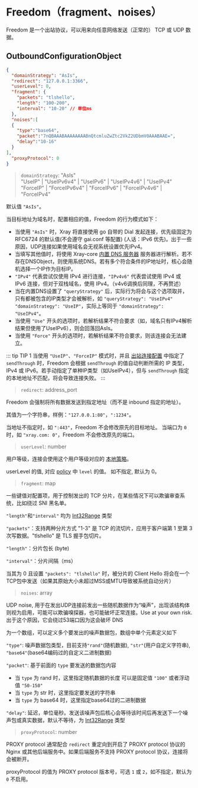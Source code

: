 # Freedom（fragment、noises）

Freedom 是一个出站协议，可以用来向任意网络发送（正常的） TCP 或 UDP 数据。

## OutboundConfigurationObject

```json
{
  "domainStrategy": "AsIs",
  "redirect": "127.0.0.1:3366",
  "userLevel": 0,
  "fragment": {
    "packets": "tlshello",
    "length": "100-200",
    "interval": "10-20" // 单位ms
  },
  "noises":[
  {
    "type":"base64",
    "packet":"7nQBAAABAAAAAAAABnQtcmluZwZtc2VkZ2UDbmV0AAABAAE=",
    "delay":"10-16"
  }
],
  "proxyProtocol": 0
}
```

> `domainStrategy`: "AsIs"<br>
> "UseIP" | "UseIPv6v4" | "UseIPv6" | "UseIPv4v6" | "UseIPv4"<br>
> "ForceIP" | "ForceIPv6v4" | "ForceIPv6" | "ForceIPv4v6" | "ForceIPv4"

默认值 `"AsIs"`。

当目标地址为域名时，配置相应的值，Freedom 的行为模式如下：

- 当使用 `"AsIs"` 时，Xray 将直接使用 go 自带的 Dial 发起连接，优先级固定为 RFC6724 的默认值(不会遵守 gai.conf 等配置) (人话：IPv6 优先)。出于一些原因，UDP连接如果使用域名会无视系统设置优先IPv4。
- 当填写其他值时，将使用 Xray-core [内置 DNS 服务器](../dns.md) 服务器进行解析。若不存在DNSObject，则使用系统DNS。若有多个符合条件的IP地址时，核心会随机选择一个IP作为目标IP。
- `"IPv4"` 代表尝试仅使用 IPv4 进行连接，`"IPv4v6"` 代表尝试使用 IPv4 或 IPv6 连接，但对于双栈域名，使用 IPv4。（v4v6调换后同理，不再赘述）
- 当在内置DNS设置了 `"queryStrategy"` 后，实际行为将会与这个选项取并，只有都被包含的IP类型才会被解析，如 `"queryStrategy": "UseIPv4"` `"domainStrategy": "UseIP"`，实际上等同于 `"domainStrategy": "UseIPv4"`。
- 当使用 `"Use"` 开头的选项时，若解析结果不符合要求（如，域名只有IPv4解析结果但使用了UseIPv6），则会回落回AsIs。
- 当使用 `"Force"` 开头的选项时，若解析结果不符合要求，则该连接会无法建立。

::: tip TIP 1
当使用 `"UseIP"`、`"ForceIP"` 模式时，并且 [出站连接配置](../outbound.md#outboundobject) 中指定了 `sendThrough` 时，Freedom 会根据 `sendThrough` 的值自动判断所需的 IP 类型，IPv4 或 IPv6。若手动指定了单种IP类型（如UseIPv4），但与 `sendThrough` 指定的本地地址不匹配，将会导致连接失败。
:::

> `redirect`: address_port

Freedom 会强制将所有数据发送到指定地址（而不是 inbound 指定的地址）。

其值为一个字符串，样例：`"127.0.0.1:80"`，`":1234"`。

当地址不指定时，如 `":443"`，Freedom 不会修改原先的目标地址。
当端口为 `0` 时，如 `"xray.com: 0"`，Freedom 不会修改原先的端口。

> `userLevel`: number

用户等级，连接会使用这个用户等级对应的 [本地策略](../policy.md#levelpolicyobject)。

userLevel 的值, 对应 [policy](../policy.md#policyobject) 中 `level` 的值。 如不指定, 默认为 0。

> `fragment`: map

一些键值对配置项，用于控制发出的 TCP 分片，在某些情况下可以欺骗审查系统，比如绕过 SNI 黑名单。

`"length"`和`"interval"` 均为 [Int32Range](../../development/intro/guide.md#int32range) 类型

`"packets"`：支持两种分片方式 "1-3" 是 TCP 的流切片，应用于客户端第 1 至第 3 次写数据。"tlshello" 是 TLS 握手包切片。

`"length"`：分片包长 (byte)

`"interval"`：分片间隔（ms）

当其为 0 且设置 `"packets": "tlshello"` 时，被分片的 Client Hello 将会在一个TCP包中发送（如果其原始大小未超过MSS或MTU导致被系统自动分片）

> `noises`: array

UDP noise, 用于在发出UDP连接前发出一些随机数据作为“噪声”，出现该结构体则视为启用，可能可以欺骗嗅探器，也可能破坏正常连接。Use at your own risk. 出于这个原因，它会绕过53端口因为这会破坏 DNS

为一个数组，可以定义多个要发出的噪声数据包，数组中单个元素定义如下

`"type"`: 噪声数据包类型，目前支持`"rand"`(随机数据), `"str"`(用户自定义字符串), `"base64"`(base64编码过的自定义二进制数据)

`"packet"`: 基于前面的 `type` 要发送的数据包内容

- 当 `type` 为 rand 时，这里指定随机数据的长度 可以是固定值 `"100"` 或者浮动值 `"50-150"`
- 当 `type` 为 str 时，这里指定要发送的字符串
- 当 `type` 为 base64 时，这里指定base64过的二进制数据
  
`"delay"`: 延迟，单位毫秒。发送该噪声包后核心会等待该时间后再发送下一个噪声包或真实数据，默认不等待，为 [Int32Range](../../development/intro/guide.md#int32range) 类型

> `proxyProtocol`: number

PROXY protocol 通常配合 `redirect` 重定向到开启了 PROXY protocol 协议的 Nginx 或其他后端服务中。如果后端服务不支持 PROXY protocol 协议，连接将会被断开。

proxyProtocol 的值为 PROXY protocol 版本号，可选 `1` 或 `2`，如不指定，默认为 `0` 不启用。
